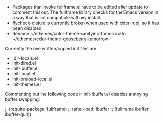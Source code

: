 * Packages that invoke fullframe.el have to be edited after update to comment this out. The fullframe library checks for the Emacs version in a way that is not compatible with my install.
* flycheck-clojure is currently broken when used with cider-repl, so it has been disabled
* Rename ~/ethemes/color-theme-sanityinc-tomorrow to ~/ethemes/color-theme-gooseberry-tomorrow

Currently the overwritten/copied init files are:
* .dir-locals.el
* init-dired.el
* init-ibuffer.el
* init-local.el
* init-preload-local.el
* init-themes.el

Commenting out the following code in init-ibuffer.el disables annoying buffer swapping:

;; (require-package 'fullframe)
;; (after-load 'ibuffer
;;  (fullframe ibuffer ibuffer-quit))
